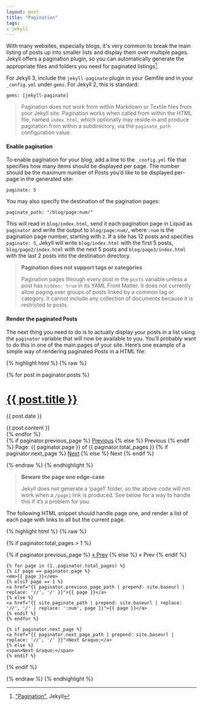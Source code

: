 ```yaml
---
layout: post
title: "Pagination"
tags:
- jekyll
---
```


With many websites, especially blogs, it's very common to break the main listing of posts up into smaller lists and display them over multiple pages. Jekyll offers a pagination plugin, so you can automatically generate the appropriate files and folders you need for paginated listings[^pag].

For Jekyll 3, include the `jekyll-paginate` plugin in your Gemfile and in your `_config.yml` under `gems`. For Jekyll 2, this is standard:

~~~
gems: [jekyll-paginate]
~~~

> Pagination does not work from within Markdown or Textile files from your Jekyll site. Pagination works when called from within the HTML file, named `index.html`, which optionally may reside in and produce pagination from within a subdirectory, via the `paginate_path` configuration value.

#### Enable pagination

To enable pagination for your blog, add a line to the `_config.yml` file that specifies how many items should be displayed per page. The number should be the maximum number of Posts you’d like to be displayed per-page in the generated site:

~~~
paginate: 5
~~~

You may also specify the destination of the pagination pages:

~~~
paginate_path: "/blog/page:num/"
~~~

This will read in `blog/index.html`, send it each pagination page in Liquid as `paginator` and write the output to `blog/page:num/`, where `:num` is the pagination page number, starting with `2`. If a site has 12 posts and specifies `paginate: 5`, Jekyll will write `blog/index.html` with the first 5 posts, `blog/page2/index.html` with the next 5 posts and `blog/page3/index.html` with the last 2 posts into the destination directory.

> __Pagination does not support tags or categories__
>
> Pagination pages through every post in the `posts` variable unless a post has `hidden: true` in its YAML Front Matter. It does not currently allow paging over groups of posts linked by a common tag or category. It cannot include any collection of documents because it is restricted to posts.


#### Render the paginated Posts

The next thing you need to do is to actually display your posts in a list using the `paginator` variable that will now be available to you. You’ll probably want to do this in one of the main pages of your site. Here’s one example of a simple way of rendering paginated Posts in a HTML file:



{% highlight html %}
{% raw %}

<!-- This loops through the paginated posts -->
{% for post in paginator.posts %}
<h1><a href="{{ post.url }}">{{ post.title }}</a></h1>
<p class="author">
	<span class="date">{{ post.date }}</span>
</p>
<div class="content">
	{{ post.content }}
</div>
{% endfor %}

<!-- Pagination links -->
<div class="pagination">
	{% if paginator.previous_page %}
	<a href="{{ paginator.previous_page_path }}" class="previous">Previous</a>
	{% else %}
	<span class="previous">Previous</span>
	{% endif %}
	<span class="page_number ">Page: {{ paginator.page }} of {{ paginator.total_pages }}</span>
	{% if paginator.next_page %}
	<a href="{{ paginator.next_page_path }}" class="next">Next</a>
	{% else %}
	<span class="next">Next</span>
	{% endif %}
</div>

{% endraw %}
{% endhighlight %}


> __Beware the page one edge-case__
>
> Jekyll does not generate a ‘page1’ folder, so the above code will not work when a `/page1` link is produced. See below for a way to handle this if it’s a problem for you.

The following HTML snippet should handle page one, and render a list of each page with links to all but the current page.



{% highlight html %}
{% raw %}

<!-- Pagination links -->
{% if paginator.total_pages > 1 %}
<div class="pagination">
	{% if paginator.previous_page %}
	<a href="{{ paginator.previous_page_path | prepend: site.baseurl | replace: '//', '/' }}">&laquo; Prev</a>
	{% else %}
	<span>&laquo; Prev</span>
	{% endif %}

	{% for page in (1..paginator.total_pages) %}
	{% if page == paginator.page %}
	<em>{{ page }}</em>
	{% elsif page == 1 %}
	<a href="{{ paginator.previous_page_path | prepend: site.baseurl | replace: '//', '/' }}">{{ page }}</a>
	{% else %}
	<a href="{{ site.paginate_path | prepend: site.baseurl | replace: '//', '/' | replace: ':num', page }}">{{ page }}</a>
	{% endif %}
	{% endfor %}

	{% if paginator.next_page %}
	<a href="{{ paginator.next_page_path | prepend: site.baseurl | replace: '//', '/' }}">Next &raquo;</a>
	{% else %}
	<span>Next &raquo;</span>
	{% endif %}
</div>
{% endif %}

{% endraw %}
{% endhighlight %}


[^pag]: ["Pagination"](http://jekyllrb.com/docs/pagination/), Jekyll